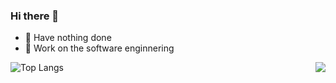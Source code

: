 ### Hi there 👋


- 🌚 Have nothing done 
- 🤖 Work on the software enginnering

<img align="right" src="https://github-readme-stats.vercel.app/api?username=guodongfan&show_icons=true&icon_color=CE1D2D&text_color=718096&bg_color=ffffff&hide_title=true" />

![Top Langs](https://i-github-readme-stats.vercel.app/api/top-langs/?username=GuodongFan&layout=compact&hide=assembly,html&langs_count=8&card_width=445)

